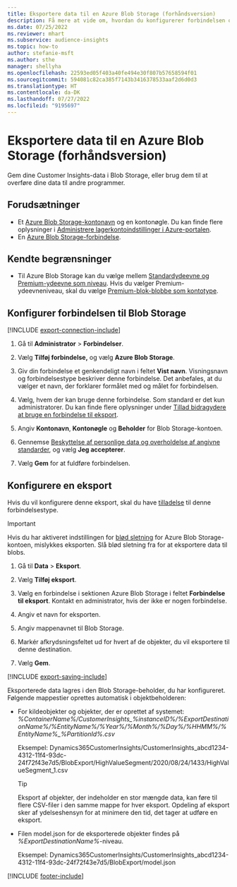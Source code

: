 ```yaml
---
title: Eksportere data til en Azure Blob Storage (forhåndsversion)
description: Få mere at vide om, hvordan du konfigurerer forbindelsen og eksporterer til Blob Storage.
ms.date: 07/25/2022
ms.reviewer: mhart
ms.subservice: audience-insights
ms.topic: how-to
author: stefanie-msft
ms.author: sthe
manager: shellyha
ms.openlocfilehash: 22593ed05f403a40fe494e30f807b57658594f01
ms.sourcegitcommit: 594081c82ca385f7143b3416378533aaf2d6d0d3
ms.translationtype: HT
ms.contentlocale: da-DK
ms.lasthandoff: 07/27/2022
ms.locfileid: "9195697"
---
```

# <a name="export-data-to-an-azure-blob-storage-preview"></a>Eksportere data til en Azure Blob Storage (forhåndsversion)

Gem dine Customer Insights-data i Blob Storage, eller brug dem til at overføre dine data til andre programmer.

## <a name="prerequisites"></a>Forudsætninger

- Et [Azure Blob Storage-kontonavn](/azure/storage/blobs/create-data-lake-storage-account) og en kontonøgle. Du kan finde flere oplysninger i [Administrere lagerkontoindstillinger i Azure-portalen](/azure/storage/common/storage-account-manage).
- En [Azure Blob Storage-forbindelse](/azure/storage/blobs/storage-quickstart-blobs-portal#create-a-container).

## <a name="known-limitations"></a>Kendte begrænsninger

- Til Azure Blob Storage kan du vælge mellem [Standardydeevne og Premium-ydeevne som niveau](/azure/storage/blobs/storage-blob-performance-tiers). Hvis du vælger Premium-ydeevneniveau, skal du vælge [Premium-blok-blobbe som kontotype](/azure/storage/common/storage-account-overview#types-of-storage-accounts).

## <a name="set-up-connection-to-blob-storage"></a>Konfigurer forbindelsen til Blob Storage

[!INCLUDE [export-connection-include](includes/export-connection-admn.md)]

1. Gå til **Administrator** > **Forbindelser**.

1. Vælg **Tilføj forbindelse,** og vælg **Azure Blob Storage**.

1. Giv din forbindelse et genkendeligt navn i feltet **Vist navn**. Visningsnavn og forbindelsestype beskriver denne forbindelse. Det anbefales, at du vælger et navn, der forklarer formålet med og målet for forbindelsen.

1. Vælg, hvem der kan bruge denne forbindelse. Som standard er det kun administratorer. Du kan finde flere oplysninger under [Tillad bidragydere at bruge en forbindelse til eksport](connections.md#allow-contributors-to-use-a-connection-for-exports).

1. Angiv **Kontonavn**, **Kontonøgle** og **Beholder** for Blob Storage-kontoen.

1. Gennemse [Beskyttelse af personlige data og overholdelse af angivne standarder](connections.md#data-privacy-and-compliance), og vælg **Jeg accepterer**.

1. Vælg **Gem** for at fuldføre forbindelsen.

## <a name="configure-an-export"></a>Konfigurere en eksport

Hvis du vil konfigurere denne eksport, skal du have [tilladelse](export-destinations.md#set-up-a-new-export) til denne forbindelsestype.

> [!IMPORTANT]
> Hvis du har aktiveret indstillingen for [blød sletning](/azure/storage/blobs/soft-delete-blob-enable) for Azure Blob Storage-kontoen, mislykkes eksporten. Slå blød sletning fra for at eksportere data til blobs.

1. Gå til **Data** > **Eksport**.

1. Vælg **Tilføj eksport**.

1. Vælg en forbindelse i sektionen Azure Blob Storage i feltet **Forbindelse til eksport**. Kontakt en administrator, hvis der ikke er nogen forbindelse.

1. Angiv et navn for eksporten.

1. Angiv mappenavnet til Blob Storage.

1. Markér afkrydsningsfeltet ud for hvert af de objekter, du vil eksportere til denne destination.

1. Vælg **Gem**.

[!INCLUDE [export-saving-include](includes/export-saving.md)]

Eksporterede data lagres i den Blob Storage-beholder, du har konfigureret. Følgende mappestier oprettes automatisk i objektbeholderen:

- For kildeobjekter og objekter, der er oprettet af systemet:   
  *%ContainerName%/CustomerInsights_%instanceID%/%ExportDestinationName%/%EntityName%/%Year%/%Month%/%Day%/%HHMM%/%EntityName%_%PartitionId%.csv*  

  Eksempel: Dynamics365CustomerInsights/CustomerInsights_abcd1234-4312-11f4-93dc-24f72f43e7d5/BlobExport/HighValueSegment/2020/08/24/1433/HighValueSegment_1.csv
  
  > [!TIP]
  > Eksport af objekter, der indeholder en stor mængde data, kan føre til flere CSV-filer i den samme mappe for hver eksport. Opdeling af eksport sker af ydelseshensyn for at minimere den tid, det tager at udføre en eksport.

- Filen model.json for de eksporterede objekter findes på *%ExportDestinationName%*-niveau.  
  
  Eksempel: Dynamics365CustomerInsights/CustomerInsights_abcd1234-4312-11f4-93dc-24f72f43e7d5/BlobExport/model.json

[!INCLUDE [footer-include](includes/footer-banner.md)]
